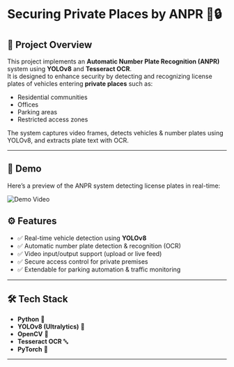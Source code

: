 # Securing Private Places by ANPR 🚗🔒  

## 📌 Project Overview  
This project implements an **Automatic Number Plate Recognition (ANPR)** system using **YOLOv8** and **Tesseract OCR**.  
It is designed to enhance security by detecting and recognizing license plates of vehicles entering **private places** such as:  
- Residential communities  
- Offices  
- Parking areas  
- Restricted access zones  

The system captures video frames, detects vehicles & number plates using YOLOv8, and extracts plate text with OCR.  

---

## 🎥 Demo

Here’s a preview of the ANPR system detecting license plates in real-time:

![Demo Video](ANPR/RealTimeData/Demo.gif)

## ⚙️ Features  
- ✅ Real-time vehicle detection using **YOLOv8**  
- ✅ Automatic number plate detection & recognition (OCR)  
- ✅ Video input/output support (upload or live feed)  
- ✅ Secure access control for private premises  
- ✅ Extendable for parking automation & traffic monitoring  

---

## 🛠️ Tech Stack  
- **Python** 🐍  
- **YOLOv8 (Ultralytics)** 🚀  
- **OpenCV** 🎥  
- **Tesseract OCR** 🔤  
- **PyTorch** 🔧  

---


